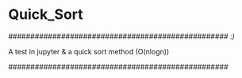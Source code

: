 # Quick_Sort
##################################################
*:)*

A test in jupyter & a quick sort method (O(nlogn))

##################################################
